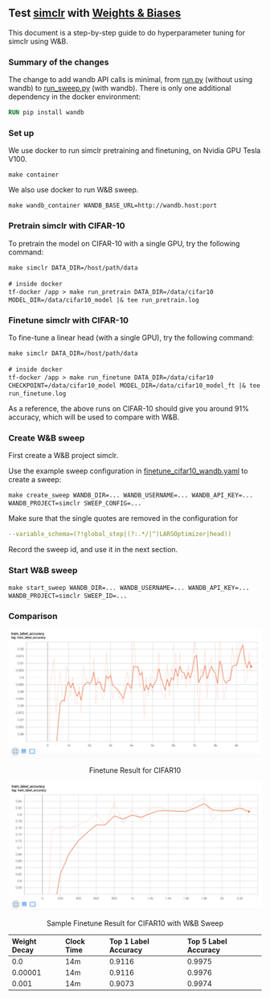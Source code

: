 ## Test [simclr](https://paperswithcode.com/paper/a-simple-framework-for-contrastive-learning) with [Weights & Biases](https://www.wandb.com)

This document is a step-by-step guide to do hyperparameter tuning for simclr using W&B.

### Summary of the changes

The change to add wandb API calls is minimal, from [run.py](run.py) (without using wandb) to 
[run_sweep.py](run_sweep.py) (with wandb). There is only one additional dependency in the docker environment:
```dockerfile
RUN pip install wandb
``` 

### Set up

We use docker to run simclr pretraining and finetuning, on Nvidia GPU Tesla V100.
```shell script
make container
```

We also use docker to run W&B sweep.
```shell script
make wandb_container WANDB_BASE_URL=http://wandb.host:port
```

### Pretrain simclr with CIFAR-10

To pretrain the model on CIFAR-10 with a single GPU, try the following command:
```shell script
make simclr DATA_DIR=/host/path/data

# inside docker
tf-docker /app > make run_pretrain DATA_DIR=/data/cifar10 MODEL_DIR=/data/cifar10_model |& tee run_pretrain.log
```

### Finetune simclr with CIFAR-10

To fine-tune a linear head (with a single GPU), try the following command:
```shell script
make simclr DATA_DIR=/host/path/data

# inside docker
tf-docker /app > make run_finetune DATA_DIR=/data/cifar10 CHECKPOINT=/data/cifar10_model MODEL_DIR=/data/cifar10_model_ft |& tee run_finetune.log
```

As a reference, the above runs on CIFAR-10 should give you around 91% accuracy, which will be used to compare with W&B.

### Create W&B sweep

First create a W&B project simclr.

Use the example sweep configuration in [finetune_cifar10_wandb.yaml](finetune_cifar10_wandb.yaml) to create a sweep:
```shell script
make create_sweep WANDB_DIR=... WANDB_USERNAME=... WANDB_API_KEY=... WANDB_PROJECT=simclr SWEEP_CONFIG=...
```
Make sure that the single quotes are removed in the configuration for
```yaml
--variable_schema=(?!global_step|(?:.*/|^)LARSOptimizer|head))
```
Record the sweep id, and use it in the next section.

### Start W&B sweep

```shell script
make start_sweep WANDB_DIR=... WANDB_USERNAME=... WANDB_API_KEY=... WANDB_PROJECT=simclr SWEEP_ID=...
```

### Comparison

![Finetune Result for CIFAR10](simclr_metric.png)
<div align="center">
  Finetune Result for CIFAR10
</div>

![Finetune Result for CIFAR10 with W&B Sweep](wandb_metric.png)
<div align="center">
  Sample Finetune Result for CIFAR10 with W&B Sweep
  <p/>
</div>

Weight Decay | Clock Time | Top 1 Label Accuracy | Top 5 Label Accuracy
:--- | :--- | :--- | :---
0.0 | 14m | 0.9116 | 0.9975
0.00001 | 14m | 0.9116 | 0.9976
0.001 | 14m | 0.9073 | 0.9974

